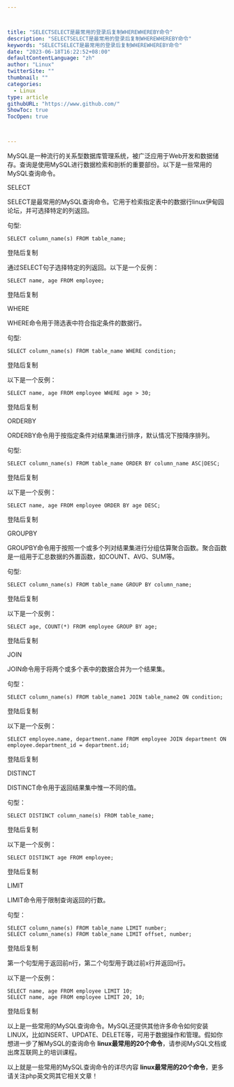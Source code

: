 ```yaml
---



title: "SELECTSELECT是最常用的登录后复制WHEREWHEREBY命令"
description: "SELECTSELECT是最常用的登录后复制WHEREWHEREBY命令"
keywords: "SELECTSELECT是最常用的登录后复制WHEREWHEREBY命令"
date: "2023-06-18T16:22:52+08:00"
defaultContentLanguage: "zh"
author: "Linux"
twitterSite: ""
thumbnail: ""
categories:
  - Linux
type: article
githubURL: "https://www.github.com/"
ShowToc: true
TocOpen: true



---
```


MySQL是一种流行的关系型数据库管理系统，被广泛应用于Web开发和数据储存。查询是使用MySQL进行数据检索和剖析的重要部份。以下是一些常用的MySQL查询命令。

SELECT

SELECT是最常用的MySQL查询命令。它用于检索指定表中的数据行linux伊甸园论坛，并可选择特定的列返回。

句型:

```
SELECT column_name(s) FROM table_name;
```

登陆后复制

通过SELECT句子选择特定的列返回。以下是一个反例：

```
SELECT name, age FROM employee;
```

登陆后复制

WHERE

WHERE命令用于筛选表中符合指定条件的数据行。

句型:

```
SELECT column_name(s) FROM table_name WHERE condition;
```

登陆后复制

以下是一个反例：

```
SELECT name, age FROM employee WHERE age > 30;
```

登陆后复制

ORDERBY

ORDERBY命令用于按指定条件对结果集进行排序，默认情况下按降序排列。

句型:

```
SELECT column_name(s) FROM table_name ORDER BY column_name ASC|DESC;
```

登陆后复制

以下是一个反例：

```
SELECT name, age FROM employee ORDER BY age DESC;
```

登陆后复制

GROUPBY

GROUPBY命令用于按照一个或多个列对结果集进行分组估算聚合函数。聚合函数是一组用于汇总数据的外置函数，如COUNT、AVG、SUM等。

句型:

```
SELECT column_name(s) FROM table_name GROUP BY column_name;
```

登陆后复制

以下是一个反例：

```
SELECT age, COUNT(*) FROM employee GROUP BY age;
```

登陆后复制

JOIN

JOIN命令用于将两个或多个表中的数据合并为一个结果集。

句型：

```
SELECT column_name(s) FROM table_name1 JOIN table_name2 ON condition;
```

登陆后复制

以下是一个反例：

```
SELECT employee.name, department.name FROM employee JOIN department ON employee.department_id = department.id;
```

登陆后复制

DISTINCT

DISTINCT命令用于返回结果集中惟一不同的值。

句型：

```
SELECT DISTINCT column_name(s) FROM table_name;
```

登陆后复制

以下是一个反例：

```
SELECT DISTINCT age FROM employee;
```

登陆后复制

LIMIT

LIMIT命令用于限制查询返回的行数。

句型：

```
SELECT column_name(s) FROM table_name LIMIT number;
SELECT column_name(s) FROM table_name LIMIT offset, number;
```

登陆后复制

第一个句型用于返回前n行，第二个句型用于跳过前x行并返回n行。

以下是一个反例：

```
SELECT name, age FROM employee LIMIT 10;
SELECT name, age FROM employee LIMIT 20, 10;
```

登陆后复制

以上是一些常用的MySQL查询命令。MySQL还提供其他许多命令如何安装LINUX，比如INSERT、UPDATE、DELETE等，可用于数据操作和管理。假如你想进一步了解MySQL的查询命令 **linux最常用的20个命令**，请参阅MySQL文档或出席互联网上的培训课程。

以上就是一些常用的MySQL查询命令的详尽内容 **linux最常用的20个命令**，更多请关注php英文网其它相关文章！